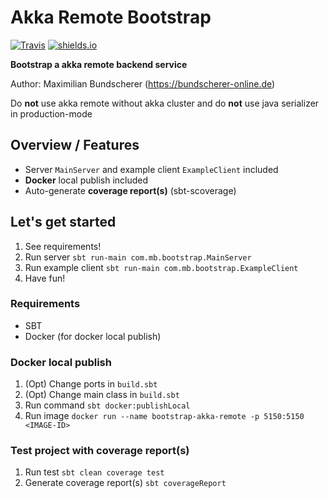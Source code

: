 # Akka Remote Bootstrap

[![Travis](https://img.shields.io/travis/rust-lang/rust.svg)](#)
[![shields.io](http://img.shields.io/badge/license-Apache2-blue.svg)](http://www.apache.org/licenses/LICENSE-2.0.txt)

**Bootstrap a akka remote backend service**

Author: Maximilian Bundscherer (https://bundscherer-online.de)

Do **not** use akka remote without akka cluster and do **not** use java serializer in production-mode

## Overview / Features
- Server ``MainServer`` and example client ``ExampleClient`` included
- **Docker** local publish included
- Auto-generate **coverage report(s)** (sbt-scoverage)

## Let's get started
1. See requirements!
2. Run server ``sbt run-main com.mb.bootstrap.MainServer``
3. Run example client ``sbt run-main com.mb.bootstrap.ExampleClient``
4. Have fun!

### Requirements
- SBT
- Docker (for docker local publish)

### Docker local publish
1. (Opt) Change ports in ``build.sbt``
2. (Opt) Change main class in ``build.sbt``
3. Run command ``sbt docker:publishLocal``
4. Run image ``docker run --name bootstrap-akka-remote -p 5150:5150 <IMAGE-ID>``

### Test project with coverage report(s)
1. Run test ``sbt clean coverage test``
2. Generate coverage report(s) ``sbt coverageReport``
